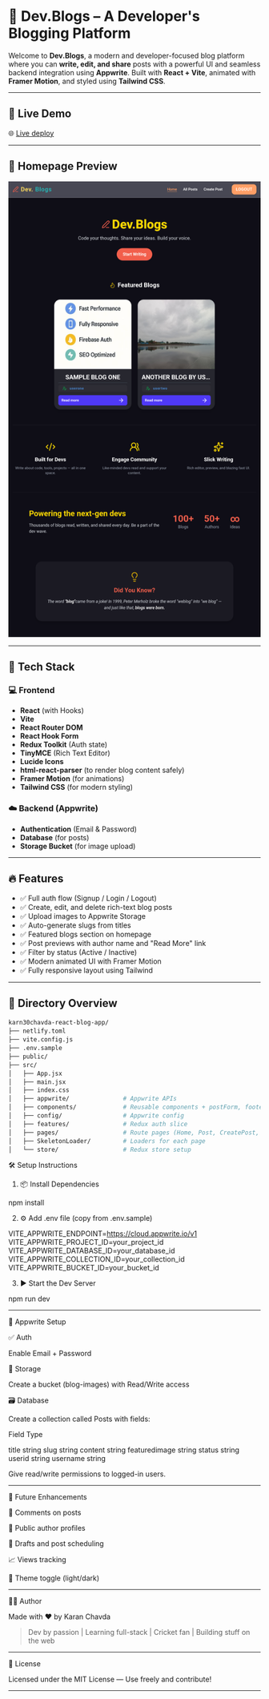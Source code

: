 # 🚀 Dev.Blogs – A Developer's Blogging Platform

Welcome to **Dev.Blogs**, a modern and developer-focused blog platform where you can **write, edit, and share** posts with a powerful UI and seamless backend integration using **Appwrite**. Built with **React + Vite**, animated with **Framer Motion**, and styled using **Tailwind CSS**.

---

## 🔗 Live Demo

🌐 [Live deploy ](https://react-blog-appli.netlify.app)

---

## 📸 Homepage Preview

<p align="center">
  <img src="./src/Sampleimage/homeimage.png" width="700" alt="Home Page Screenshot" />
</p>

---

## 🧰 Tech Stack

### 💻 Frontend

- **React** (with Hooks)
- **Vite**
- **React Router DOM**
- **React Hook Form**
- **Redux Toolkit** (Auth state)
- **TinyMCE** (Rich Text Editor)
- **Lucide Icons**
- **html-react-parser** (to render blog content safely)
- **Framer Motion** (for animations)
- **Tailwind CSS** (for modern styling)

### ☁️ Backend (Appwrite)

- **Authentication** (Email & Password)
- **Database** (for posts)
- **Storage Bucket** (for image upload)

---

## 🔥 Features

- ✅ Full auth flow (Signup / Login / Logout)
- ✅ Create, edit, and delete rich-text blog posts
- ✅ Upload images to Appwrite Storage
- ✅ Auto-generate slugs from titles
- ✅ Featured blogs section on homepage
- ✅ Post previews with author name and "Read More" link
- ✅ Filter by status (Active / Inactive)
- ✅ Modern animated UI with Framer Motion
- ✅ Fully responsive layout using Tailwind

---

## 📁 Directory Overview

```bash
karn30chavda-react-blog-app/
├── netlify.toml
├── vite.config.js
├── .env.sample
├── public/
├── src/
│   ├── App.jsx
│   ├── main.jsx
│   ├── index.css
│   ├── appwrite/               # Appwrite APIs
│   ├── components/             # Reusable components + postForm, footer, header, layout
│   ├── config/                 # Appwrite config
│   ├── features/               # Redux auth slice
│   ├── pages/                  # Route pages (Home, Post, CreatePost, etc.)
│   ├── SkeletonLoader/         # Loaders for each page
│   └── store/                  # Redux store setup


```

🛠️ Setup Instructions

1. 📦 Install Dependencies

npm install

2. ⚙️ Add .env file (copy from .env.sample)

VITE_APPWRITE_ENDPOINT=https://cloud.appwrite.io/v1
VITE_APPWRITE_PROJECT_ID=your_project_id
VITE_APPWRITE_DATABASE_ID=your_database_id
VITE_APPWRITE_COLLECTION_ID=your_collection_id
VITE_APPWRITE_BUCKET_ID=your_bucket_id

3. ▶️ Start the Dev Server

npm run dev


---

🧪 Appwrite Setup

✅ Auth

Enable Email + Password


📂 Storage

Create a bucket (blog-images) with Read/Write access


🗃️ Database

Create a collection called Posts with fields:

Field	Type

title	string
slug	string
content	string
featuredimage	string
status	string
userid	string
username	string


Give read/write permissions to logged-in users.


---


📌 Future Enhancements

💬 Comments on posts

👤 Public author profiles

📅 Drafts and post scheduling

📈 Views tracking

🌙 Theme toggle (light/dark)



---

👨‍💻 Author

Made with ❤️ by Karan Chavda

> Dev by passion | Learning full-stack | Cricket fan | Building stuff on the web




---

📄 License

Licensed under the MIT License — Use freely and contribute!

---